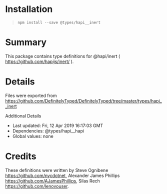 # Installation
> `npm install --save @types/hapi__inert`

# Summary
This package contains type definitions for @hapi/inert ( https://github.com/hapijs/inert/ ).

# Details
Files were exported from https://github.com/DefinitelyTyped/DefinitelyTyped/tree/master/types/hapi__inert

Additional Details
 * Last updated: Fri, 12 Apr 2019 16:17:03 GMT
 * Dependencies: @types/hapi__hapi
 * Global values: none

# Credits
These definitions were written by Steve Ognibene <https://github.com/nycdotnet>, Alexander James Phillips <https://github.com/AJamesPhillips>, Silas Rech <https://github.com/lenovouser>.
